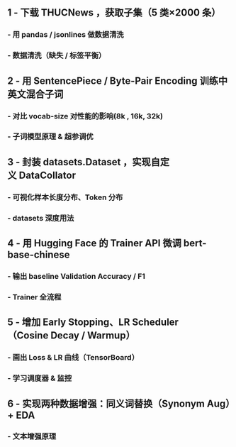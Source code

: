 ## 1	- 下载 THUCNews ，获取子集（5 类×2000 条）
### - 用 pandas / jsonlines 做数据清洗	
### - 数据清洗（缺失 / 标签平衡）

## 2	- 用 SentencePiece / Byte-Pair Encoding 训练中英文混合子词
### - 对比 vocab-size 对性能的影响(8k , 16k, 32k)
### - 子词模型原理 & 超参调优
  
## 3	- 封装 datasets.Dataset ，实现自定义 DataCollator 
### - 可视化样本长度分布、Token 分布	
### - datasets 深度用法

## 4	- 用 Hugging Face 的 Trainer API 微调 bert-base-chinese
### - 输出 baseline Validation Accuracy / F1	
### - Trainer 全流程

## 5	- 增加 Early Stopping、LR Scheduler（Cosine Decay / Warmup）
### - 画出 Loss & LR 曲线（TensorBoard）
### - 学习调度器 & 监控

## 6	- 实现两种数据增强：同义词替换（Synonym Aug）+ EDA 	
### - 文本增强原理
